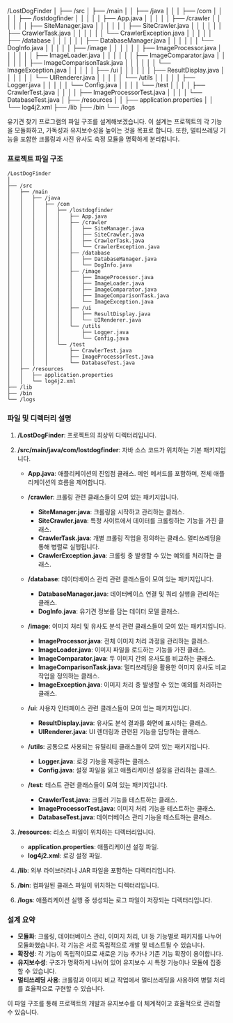 /LostDogFinder
│
├── /src
│   ├── /main
│   │   ├── /java
│   │   │   ├── /com
│   │   │   │   ├── /lostdogfinder
│   │   │   │   │   ├── App.java
│   │   │   │   │   ├── /crawler
│   │   │   │   │   │   ├── SiteManager.java
│   │   │   │   │   │   ├── SiteCrawler.java
│   │   │   │   │   │   ├── CrawlerTask.java
│   │   │   │   │   │   └── CrawlerException.java
│   │   │   │   │   ├── /database
│   │   │   │   │   │   ├── DatabaseManager.java
│   │   │   │   │   │   └── DogInfo.java
│   │   │   │   │   ├── /image
│   │   │   │   │   │   ├── ImageProcessor.java
│   │   │   │   │   │   ├── ImageLoader.java
│   │   │   │   │   │   ├── ImageComparator.java
│   │   │   │   │   │   ├── ImageComparisonTask.java
│   │   │   │   │   │   └── ImageException.java
│   │   │   │   │   ├── /ui
│   │   │   │   │   │   ├── ResultDisplay.java
│   │   │   │   │   │   └── UIRenderer.java
│   │   │   │   │   └── /utils
│   │   │   │   │       ├── Logger.java
│   │   │   │   │       └── Config.java
│   │   │   │   └── /test
│   │   │   │       ├── CrawlerTest.java
│   │   │   │       ├── ImageProcessorTest.java
│   │   │   │       └── DatabaseTest.java
│   ├── /resources
│   │   ├── application.properties
│   │   └── log4j2.xml
├── /lib
├── /bin
└── /logs

유기견 찾기 프로그램의 파일 구조를 설계해보겠습니다. 이 설계는 프로젝트의 각 기능을 모듈화하고, 가독성과 유지보수성을 높이는 것을 목표로 합니다. 또한, 멀티쓰레딩 기능을 포함한 크롤링과 사진 유사도 측정 모듈을 명확하게 분리합니다.

### 프로젝트 파일 구조

```
/LostDogFinder
│
├── /src
│   ├── /main
│   │   ├── /java
│   │   │   ├── /com
│   │   │   │   ├── /lostdogfinder
│   │   │   │   │   ├── App.java
│   │   │   │   │   ├── /crawler
│   │   │   │   │   │   ├── SiteManager.java
│   │   │   │   │   │   ├── SiteCrawler.java
│   │   │   │   │   │   ├── CrawlerTask.java
│   │   │   │   │   │   └── CrawlerException.java
│   │   │   │   │   ├── /database
│   │   │   │   │   │   ├── DatabaseManager.java
│   │   │   │   │   │   └── DogInfo.java
│   │   │   │   │   ├── /image
│   │   │   │   │   │   ├── ImageProcessor.java
│   │   │   │   │   │   ├── ImageLoader.java
│   │   │   │   │   │   ├── ImageComparator.java
│   │   │   │   │   │   ├── ImageComparisonTask.java
│   │   │   │   │   │   └── ImageException.java
│   │   │   │   │   ├── /ui
│   │   │   │   │   │   ├── ResultDisplay.java
│   │   │   │   │   │   └── UIRenderer.java
│   │   │   │   │   └── /utils
│   │   │   │   │       ├── Logger.java
│   │   │   │   │       └── Config.java
│   │   │   │   └── /test
│   │   │   │       ├── CrawlerTest.java
│   │   │   │       ├── ImageProcessorTest.java
│   │   │   │       └── DatabaseTest.java
│   ├── /resources
│   │   ├── application.properties
│   │   └── log4j2.xml
├── /lib
├── /bin
└── /logs
```

### 파일 및 디렉터리 설명

1. **/LostDogFinder**: 프로젝트의 최상위 디렉터리입니다.

2. **/src/main/java/com/lostdogfinder**: 자바 소스 코드가 위치하는 기본 패키지입니다.

    - **App.java**: 애플리케이션의 진입점 클래스. 메인 메서드를 포함하며, 전체 애플리케이션의 흐름을 제어합니다.
    
    - **/crawler**: 크롤링 관련 클래스들이 모여 있는 패키지입니다.
        - **SiteManager.java**: 크롤링을 시작하고 관리하는 클래스.
        - **SiteCrawler.java**: 특정 사이트에서 데이터를 크롤링하는 기능을 가진 클래스.
        - **CrawlerTask.java**: 개별 크롤링 작업을 정의하는 클래스. 멀티쓰레딩을 통해 병렬로 실행됩니다.
        - **CrawlerException.java**: 크롤링 중 발생할 수 있는 예외를 처리하는 클래스.
    
    - **/database**: 데이터베이스 관리 관련 클래스들이 모여 있는 패키지입니다.
        - **DatabaseManager.java**: 데이터베이스 연결 및 쿼리 실행을 관리하는 클래스.
        - **DogInfo.java**: 유기견 정보를 담는 데이터 모델 클래스.
    
    - **/image**: 이미지 처리 및 유사도 분석 관련 클래스들이 모여 있는 패키지입니다.
        - **ImageProcessor.java**: 전체 이미지 처리 과정을 관리하는 클래스.
        - **ImageLoader.java**: 이미지 파일을 로드하는 기능을 가진 클래스.
        - **ImageComparator.java**: 두 이미지 간의 유사도를 비교하는 클래스.
        - **ImageComparisonTask.java**: 멀티쓰레딩을 활용한 이미지 유사도 비교 작업을 정의하는 클래스.
        - **ImageException.java**: 이미지 처리 중 발생할 수 있는 예외를 처리하는 클래스.
    
    - **/ui**: 사용자 인터페이스 관련 클래스들이 모여 있는 패키지입니다.
        - **ResultDisplay.java**: 유사도 분석 결과를 화면에 표시하는 클래스.
        - **UIRenderer.java**: UI 렌더링과 관련된 기능을 담당하는 클래스.
    
    - **/utils**: 공통으로 사용되는 유틸리티 클래스들이 모여 있는 패키지입니다.
        - **Logger.java**: 로깅 기능을 제공하는 클래스.
        - **Config.java**: 설정 파일을 읽고 애플리케이션 설정을 관리하는 클래스.
    
    - **/test**: 테스트 관련 클래스들이 모여 있는 패키지입니다.
        - **CrawlerTest.java**: 크롤러 기능을 테스트하는 클래스.
        - **ImageProcessorTest.java**: 이미지 처리 기능을 테스트하는 클래스.
        - **DatabaseTest.java**: 데이터베이스 관리 기능을 테스트하는 클래스.

3. **/resources**: 리소스 파일이 위치하는 디렉터리입니다.
    - **application.properties**: 애플리케이션 설정 파일.
    - **log4j2.xml**: 로깅 설정 파일.

4. **/lib**: 외부 라이브러리나 JAR 파일을 포함하는 디렉터리입니다.

5. **/bin**: 컴파일된 클래스 파일이 위치하는 디렉터리입니다.

6. **/logs**: 애플리케이션 실행 중 생성되는 로그 파일이 저장되는 디렉터리입니다.

### 설계 요약

- **모듈화**: 크롤링, 데이터베이스 관리, 이미지 처리, UI 등 기능별로 패키지를 나누어 모듈화했습니다. 각 기능은 서로 독립적으로 개발 및 테스트될 수 있습니다.
- **확장성**: 각 기능이 독립적이므로 새로운 기능 추가나 기존 기능 확장이 용이합니다.
- **유지보수성**: 구조가 명확하게 나뉘어 있어 유지보수 시 특정 기능이나 모듈에 집중할 수 있습니다.
- **멀티쓰레딩 사용**: 크롤링과 이미지 비교 작업에서 멀티쓰레딩을 사용하여 병렬 처리를 효율적으로 구현할 수 있습니다.

이 파일 구조를 통해 프로젝트의 개발과 유지보수를 더 체계적이고 효율적으로 관리할 수 있습니다.
